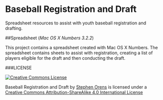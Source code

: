 Baseball Registration and Draft
===============

Spreadsheet resources to assist with youth baseball registration and drafting.

##Spreadsheet (*Mac OS X Numbers 3.2.2*)

This project contains a spreadsheet created with Mac OS X Numbers. The spreadsheet contains sheets to assist with registration, creating a list of players eligible for the draft and then conducting the draft.

###LICENSE

[![Creative Commons License](http://i.creativecommons.org/l/by-sa/4.0/88x31.png)](http://creativecommons.org/licenses/by-sa/4.0/deed.en_US)

Baseball Registration and Draft by [Stephen Orens](http://github.com/sorens/baseball-reg-draft) is licensed under a [Creative Commons Attribution-ShareAlike 4.0 International License](http://creativecommons.org/licenses/by-sa/4.0/deed.en_US)
